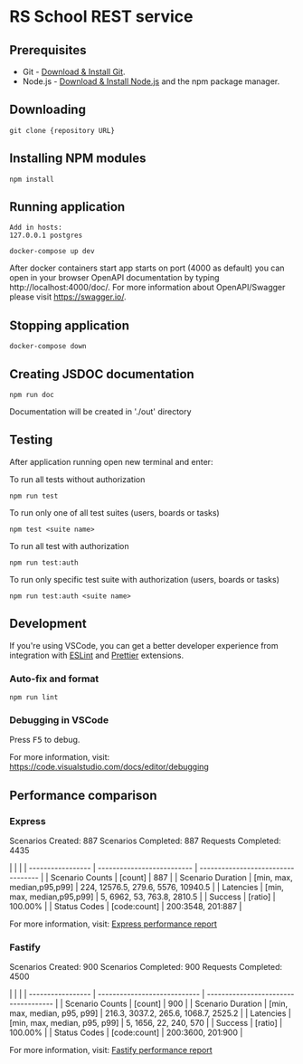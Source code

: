 # RS School REST service

## Prerequisites

- Git - [Download & Install Git](https://git-scm.com/downloads).
- Node.js - [Download & Install Node.js](https://nodejs.org/en/download/) and the npm package manager.

## Downloading

```
git clone {repository URL}
```

## Installing NPM modules

```
npm install
```

## Running application

```
Add in hosts:
127.0.0.1 postgres

docker-compose up dev

```

After docker containers start app starts on port (4000 as default) you can open
in your browser OpenAPI documentation by typing http://localhost:4000/doc/.
For more information about OpenAPI/Swagger please visit https://swagger.io/.

## Stopping application

```
docker-compose down
```

## Creating JSDOC documentation

```
npm run doc
```

Documentation will be created in './out' directory

## Testing

After application running open new terminal and enter:

To run all tests without authorization

```
npm run test
```

To run only one of all test suites (users, boards or tasks)

```
npm test <suite name>
```

To run all test with authorization

```
npm run test:auth
```

To run only specific test suite with authorization (users, boards or tasks)

```
npm run test:auth <suite name>
```

## Development

If you're using VSCode, you can get a better developer experience from integration with [ESLint](https://marketplace.visualstudio.com/items?itemName=dbaeumer.vscode-eslint) and [Prettier](https://marketplace.visualstudio.com/items?itemName=esbenp.prettier-vscode) extensions.

### Auto-fix and format

```
npm run lint
```

### Debugging in VSCode

Press <kbd>F5</kbd> to debug.

For more information, visit: https://code.visualstudio.com/docs/editor/debugging

## Performance comparison

### Express

Scenarios Created: 887
Scenarios Completed: 887
Requests Completed: 4435

|                   |                            |
| ----------------- | -------------------------- | ---------------------------------- |
| Scenario Counts   | [count]                    | 887                                |
| Scenario Duration | [min, max, median,p95,p99] | 224, 12576.5, 279.6, 5576, 10940.5 |
| Latencies         | [min, max, median,p95,p99] | 5, 6962, 53, 763.8, 2810.5         |
| Success           | [ratio]                    | 100.00%                            |
| Status Codes      | [code:count]               | 200:3548, 201:887                  |

For more information, visit: [Express performance report](https://github.com/denzel-commits/basic-nodejs-2021Q2/blob/task9/express-nest-migration/load-testing/reports/html-reports/express-report.html)

### Fastify

Scenarios Created: 900
Scenarios Completed: 900
Requests Completed: 4500

|                   |                              |
| ----------------- | ---------------------------- | ------------------------------------ |
| Scenario Counts   | [count]                      | 900                                  |
| Scenario Duration | [min, max, median, p95, p99] | 216.3, 3037.2, 265.6, 1068.7, 2525.2 |
| Latencies         | [min, max, median, p95, p99] | 5, 1656, 22, 240, 570                |
| Success           | [ratio]                      | 100.00%                              |
| Status Codes      | [code:count]                 | 200:3600, 201:900                    |

For more information, visit: [Fastify performance report](https://github.com/denzel-commits/basic-nodejs-2021Q2/blob/task9/express-nest-migration/load-testing/reports/html-reports/fastify-report.html)
